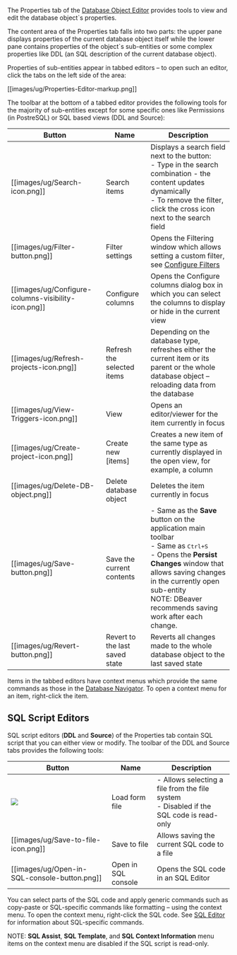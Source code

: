 The Properties tab of the [Database Object Editor](https://github.com/serge-rider/dbeaver/wiki/Database-Object-Editor) provides tools to view and edit the database object`s properties. 

The content area of the Properties tab falls into two parts: the upper pane displays properties of the current database object itself while the lower pane contains properties of the object`s sub-entities or some complex properties like DDL (an SQL description of the current database object).

Properties of sub-entities appear in tabbed editors – to open such an editor, click the tabs on the left side of the area:

[[images/ug/Properties-Editor-markup.png]]

The toolbar at the bottom of a tabbed editor provides the following tools for the majority of sub-entities except for some specific ones like Permissions (in PostreSQL) or SQL based views (DDL and Source):

Button|Name|Description
------|----|-----------
[[images/ug/Search-icon.png]]|Search items|Displays a search field next to the button:<br/>- Type in the search combination - the content updates dynamically<br/>- To remove the filter, click the cross icon next to the search field
[[images/ug/Filter-button.png]]|Filter settings|Opens the Filtering window which allows setting a custom filter, see [Configure Filters](https://github.com/serge-rider/dbeaver/wiki/Configure-Filters)
[[images/ug/Configure-columns-visibility-icon.png]]|Configure columns|Opens the Configure columns dialog box in which you can select the columns to display or hide in the current view
[[images/ug/Refresh-projects-icon.png]]|Refresh the selected items|Depending on the database type, refreshes either the current item or its parent or the whole database object – reloading data from the database
[[images/ug/View-Triggers-icon.png]]|View|Opens an editor/viewer for the item currently in focus
[[images/ug/Create-project-icon.png]]|Create new [items]|Creates a new item of the same type as currently displayed in the open view, for example, a column
[[images/ug/Delete-DB-object.png]]|Delete database object|Deletes the item currently in focus
[[images/ug/Save-button.png]]|Save the current contents|- Same as the **Save** button on the application main toolbar<br/>- Same as <kbd>Ctrl+S</kbd><br/>- Opens the **Persist Changes** window that allows saving changes in the currently open sub-entity<br/>NOTE: DBeaver recommends saving work after each change. 
[[images/ug/Revert-button.png]]|Revert to the last saved state|Reverts all changes made to the whole database object to the last saved state 

Items in the tabbed editors have context menus which provide the same commands as those in the [Database Navigator](https://github.com/serge-rider/dbeaver/wiki/Database-Navigator). To open a context menu for an item, right-click the item. 

## SQL Script Editors
SQL script editors (**DDL** and **Source**) of the Properties tab contain SQL script that you can either view or modify.
The toolbar of the DDL and Source tabs provides the following tools:

Button|Name|Description
------|----|-----------
<img src="https://www.dropbox.com/s/9eobh6afyqdj4c5/Load%20from%20file%20icon.png?raw=1"/>|Load form file|- Allows selecting a file from the file system<br/>- Disabled if the SQL code is read-only
[[images/ug/Save-to-file-icon.png]]|Save to file|Allows saving the current SQL code to a file
[[images/ug/Open-in-SQL-console-button.png]]|Open in SQL console|Opens the SQL code in an SQL Editor

You can select parts of the SQL code and apply generic commands such as copy-paste or SQL-specific commands like formatting – using the context menu. To open the context menu, right-click the SQL code. See [SQL Editor](https://github.com/serge-rider/dbeaver/wiki/SQL-Editor) for information about SQL-specific commands.

NOTE: **SQL Assist**, **SQL Template**, and **SQL Context Information** menu items on the context menu are disabled if the SQL script is read-only.